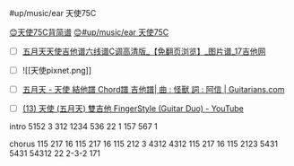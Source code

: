 #up/music/ear 天使75C

[😊天使75C背简谱](http://47.111.95.20:6001/user/1/start/天使75C背简谱)
[😊#up/music/ear 天使75C
](http://47.111.95.20:6001/user/1/start/%23up%2Fmusic%2Fear%20%E5%A4%A9%E4%BD%BF75C%0A)
- [ ] [五月天天使吉他谱六线谱C调高清版_【免翻页浏览】_图片谱_17吉他网](https://www.17jita.com/tab/whole_8316.html)

- [ ] ![[天使pixnet.png]]

- [ ] [五月天 - 天使 結他譜 Chord譜 吉他譜| 曲 : 怪獸 詞 : 阿信 | Guitarians.com](https://zh-hk.guitarians.com/chord/4115/%E4%BA%94%E6%9C%88%E5%A4%A9-%E5%A4%A9%E4%BD%BF)
- [ ] [(13) 天使 (五月天) 雙吉他 FingerStyle (Guitar Duo) - YouTube](https://www.youtube.com/watch?v=7-Fv3qdmESI)

intro
5152 3 312 1234 536 22 1 157 567 1 

chorus
115 217 16
115 217 16
115 212 3 4312 4312
115 217 16
115 2123
5431 5431 
54312 22 2-3-2 171